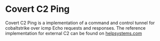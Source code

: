 # Covert C2 Ping

Covert C2 Ping is a implementation of a command and control tunnel for cobaltstrike
 over icmp Echo requests and responses.  The reference implementation for external C2
 can be found on [helpsystems.com](https://hstechdocs.helpsystems.com/manuals/cobaltstrike/current/userguide/content/topics/listener-infrastructue_external-c2.htm?cshid=1043)